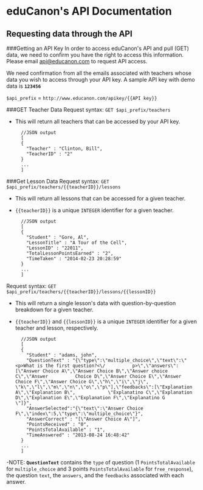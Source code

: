 eduCanon's API Documentation
===
Requesting data through the API
---
###Getting an API Key
In order to access eduCanon's API and pull (GET) data, we need to confirm you have the right to access this information. Please email [api@educanon.com](api@educanon.om "api@educanon.com") to request API access.

We need confirmation from all the emails associated with teachers whose data you wish to access through your API key. A sample API key with demo data is __`123456`__

`$api_prefix` = `http://www.educanon.com/apikey/{{API key}}`
	
###GET Teacher Data
Request syntax: `GET $api_prefix/teachers`

- This will return all teachers that can be accessed by your API key.

		//JSON output
		[
        {
          "Teacher" : "Clinton, Bill",
          "TeacherID" : "2"
        }
        ...
        ]
			
###Get Lesson Data
Request syntax: `GET $api_prefix/teachers/{{teacherID}}/lessons`

- This will return all lessons that can be accessed for a given teacher. 
- `{{teacherID}}` is a unique `INTEGER` identifier for a given teacher.

		//JSON output
		[
        {
          "Student" : "Gore, Al",
          "LessonTitle" : "A Tour of the Cell",
          "LessonID" : "22011",
          "TotalLessonPointsEarned" : "2",
          "TimeTaken" : "2014-02-23 20:28:59"
        }
        ...
        ]

Request syntax: `GET $api_prefix/teachers/{{teacherID}}/lessons/{{lessonID}}`

- This will return a single lesson's data with question-by-question breakdown for a given teacher.

- `{{teacherID}}` and `{{lessonID}}` is a unique `INTEGER` identifier for a given teacher and lesson, respectively.


		//JSON output
		[
	    {
	      "Student" : "adams, john",
	      "QuestionText" : "{\"type\":\"multiple_choice\",\"text\":\"<p>What is the first question?<\/			p>\",\"answers\":[\"Answer Choice A\",\"Answer Choice B\",\"Answer choice C\",\"Answer 			Choice D\",\"Answer Choice E\",\"Answer Choice F\",\"Answer Choice G\",\"h\",\"i\",\"j\",			\"k\",\"l\",\"m\",\"n\",\"o\",\"p\"],\"feedbacks\":[\"Explanation A\",\"Explanation B\",			\"Explanatino C\",\"Explanation D\",\"Explanation E\",\"Explanation F\",\"Explanatino G			\"]}",
	      "AnswerSelected":"{\"text\":\"Answer Choice F\",\"index\":5,\"type\":\"multiple_choice\"}",
	      "AnswerCorrect" : "[\"Answer Choice A\"]",
	      "PointsReceived" : "0",
	      "PointsTotalAvailable" : "1",
	      "TimeAnswered" : "2013-08-24 16:48:42"
	    }
	    ...
	    ]
-NOTE: __`QuestionText`__ contains the `type` of question (1 `PointsTotalAvailable` for `multiple_choice` and 3 points `PointsTotalAvailable` for `free_response`), the question `text`, the `answers`, and the `feedbacks` associated with each answer.

